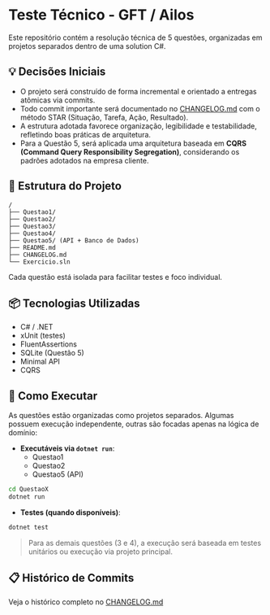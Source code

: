 # Teste Técnico - GFT / Ailos

Este repositório contém a resolução técnica de 5 questões, organizadas em projetos separados dentro de uma solution C#.  

## 💡 Decisões Iniciais

- O projeto será construído de forma incremental e orientado a entregas atômicas via commits.
- Todo commit importante será documentado no [CHANGELOG.md](./CHANGELOG.md) com o método STAR (Situação, Tarefa, Ação, Resultado).
- A estrutura adotada favorece organização, legibilidade e testabilidade, refletindo boas práticas de arquitetura.
- Para a Questão 5, será aplicada uma arquitetura baseada em **CQRS (Command Query Responsibility Segregation)**, considerando os padrões adotados na empresa cliente.

## 🧱 Estrutura do Projeto

```
/
├── Questao1/
├── Questao2/
├── Questao3/
├── Questao4/
├── Questao5/ (API + Banco de Dados)
├── README.md
├── CHANGELOG.md
└── Exercicio.sln
```

Cada questão está isolada para facilitar testes e foco individual.

## 📦 Tecnologias Utilizadas

- C# / .NET
- xUnit (testes)
- FluentAssertions
- SQLite (Questão 5)
- Minimal API
- CQRS

## 🚀 Como Executar

As questões estão organizadas como projetos separados. Algumas possuem execução independente, outras são focadas apenas na lógica de domínio:

- **Executáveis via `dotnet run`**:
  - Questao1
  - Questao2
  - Questao5 (API)

```bash
cd QuestaoX
dotnet run
```

- **Testes (quando disponíveis)**:

```bash
dotnet test
```

> Para as demais questões (3 e 4), a execução será baseada em testes unitários ou execução via projeto principal.

## 📋 Histórico de Commits

Veja o histórico completo no [CHANGELOG.md](./CHANGELOG.md)
